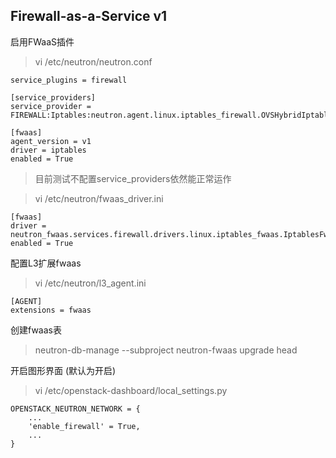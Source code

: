 ## Firewall-as-a-Service v1


启用FWaaS插件

> vi /etc/neutron/neutron.conf
```
service_plugins = firewall

[service_providers]
service_provider = FIREWALL:Iptables:neutron.agent.linux.iptables_firewall.OVSHybridIptablesFirewallDriver:default

[fwaas]
agent_version = v1
driver = iptables
enabled = True
```

>目前测试不配置service_providers依然能正常运作

> vi /etc/neutron/fwaas_driver.ini
```
[fwaas]
driver = neutron_fwaas.services.firewall.drivers.linux.iptables_fwaas.IptablesFwaasDriver
enabled = True
```

配置L3扩展fwaas

> vi /etc/neutron/l3_agent.ini
```
[AGENT]
extensions = fwaas
```

创建fwaas表

> neutron-db-manage --subproject neutron-fwaas upgrade head


开启图形界面 (默认为开启)

> vi /etc/openstack-dashboard/local_settings.py
```
OPENSTACK_NEUTRON_NETWORK = {
    ...
    'enable_firewall' = True,
    ...
}
```
